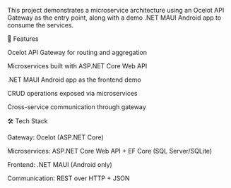 This project demonstrates a microservice architecture using an Ocelot API Gateway as the entry point, along with a demo .NET MAUI Android app to consume the services.

🚀 Features

Ocelot API Gateway for routing and aggregation

Microservices built with ASP.NET Core Web API

.NET MAUI Android app as the frontend demo

CRUD operations exposed via microservices

Cross-service communication through gateway

🛠️ Tech Stack

Gateway: Ocelot (ASP.NET Core)

Microservices: ASP.NET Core Web API + EF Core (SQL Server/SQLite)

Frontend: .NET MAUI (Android only)

Communication: REST over HTTP + JSON
